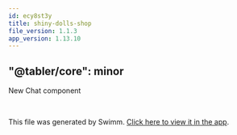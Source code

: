```yaml
---
id: ecy8st3y
title: shiny-dolls-shop
file_version: 1.1.3
app_version: 1.13.10
---
```


## "@tabler/core": minor

New Chat component

<br/>

This file was generated by Swimm. [Click here to view it in the app](https://swimm-web-app.web.app/repos/Z2l0aHViJTNBJTNBdGFibGVyJTNBJTNBc2h1anV1dQ==/docs/ecy8st3y).
